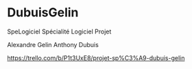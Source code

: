 # DubuisGelin

SpeLogiciel
Spécialité Logiciel Projet

Alexandre Gelin Anthony Dubuis

https://trello.com/b/P1t3UxE8/projet-sp%C3%A9-dubuis-gelin
